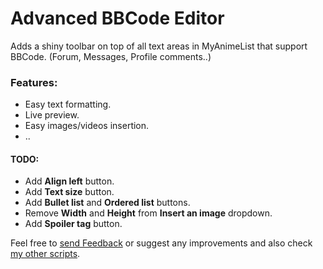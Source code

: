 # Advanced BBCode Editor
Adds a shiny toolbar on top of all text areas in MyAnimeList that support BBCode. (Forum, Messages, Profile comments..)
### Features:
  * Easy text formatting.
  * Live preview.
  * Easy images/videos insertion.
  * ..

#### TODO:
  * Add **Align left** button.
  * Add **Text size** button.
  * Add **Bullet list** and **Ordered list** buttons.
  * Remove **Width** and **Height** from **Insert an image** dropdown.
  * Add **Spoiler tag** button.
  
Feel free to [send Feedback][1] or suggest any improvements and also check [my other scripts][2].

  [1]: https://greasyfork.org/scripts/33126/feedback
  [2]: https://greasyfork.org/users/152412
